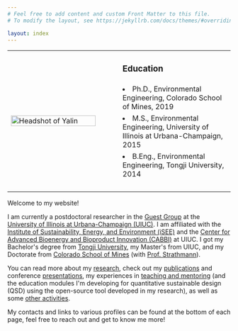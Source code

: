 ```yaml
---
# Feel free to add content and custom Front Matter to this file.
# To modify the layout, see https://jekyllrb.com/docs/themes/#overriding-theme-defaults

layout: index
---
```


<table>

<tr>
	<td rowspan='5' width='50%'>
		<img src='https://yalinli2.github.io/webpage/images/index/headshot.jpg' alt='Headshot of Yalin' width='90%' id='image' align='center'>
	</td>
	<td> <h3> Education </h3> </td>
</tr>

<tr> <td> <li> Ph.D., Environmental Engineering, Colorado School of Mines, 2019 </li> </td> </tr>
<tr> <td> <li> M.S., Environmental Engineering, University of Illinois at Urbana-Champaign, 2015 </li> </td> </tr>
<tr> <td> <li> B.Eng., Environmental Engineering, Tongji University, 2014 </li> </td> </tr>
<tr> <td> <br> </td> </tr>

</table> 

Welcome to my website!

I am currently a postdoctoral researcher in the [Guest Group](http://engineeringforsustainability.com) at the [University of Illinois at Urbana-Champaign (UIUC)](http://illinois.edu). I am affiliated with the [Institute of Sustainability, Energy, and Environment (iSEE)](https://sustainability.illinois.edu) and the [Center for Advanced Bioenergy and Bioproduct Innovation (CABBI)](https://cabbi.bio) at UIUC. I got my Bachelor's degree from [Tongji University](https://www.tongji.edu.cn), my Master's from UIUC, and my Doctorate from [Colorado School of Mines](https://www.mines.edu) (with [Prof. Strathmann](https://strathmanngroup.com)).

You can read more about my [research](https://yalinli2.github.io/webpage/research), check out my [publications](https://yalinli2.github.io/webpage/publications) and conference [presentations](https://yalinli2.github.io/webpage/presentations), my experiences in [teaching and mentoring](https://yalinli2.github.io/webpage/teaching_and_mentoring) (and the education modules I'm developing for quantitative sustainable design (QSD) using the open-source tool developed in my research), as well as some [other activities](https://yalinli2.github.io/webpage/more).


My contacts and links to various profiles can be found at the bottom of each page, feel free to reach out and get to know me more!